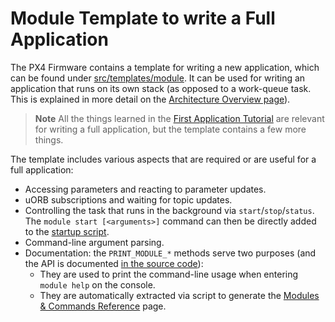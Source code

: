 # Module Template to write a Full Application

The PX4 Firmware contains a template for writing a new application, which can be
found under
[src/templates/module](https://github.com/PX4/Firmware/tree/master/src/templates/module).
It can be used for writing an application that runs on its own
stack (as opposed to a work-queue task. This is explained in more detail on
the [Architecture Overview page](../concept/architecture.md#runtime-environment)).

> **Note** All the things learned in the [First Application
> Tutorial](tutorial_hello_sky.md) are relevant for writing a full application,
> but the template contains a few more things.

The template includes various aspects that are required or are useful for a full
application:

- Accessing parameters and reacting to parameter updates.
- uORB subscriptions and waiting for topic updates.
- Controlling the task that runs in the background via `start`/`stop`/`status`.
  The `module start [<arguments>]` command can then be directly added to the
  [startup script](../advanced/system_startup.md).
- Command-line argument parsing.
- Documentation: the `PRINT_MODULE_*` methods serve two purposes (and the API is
  documented [in the source code](https://github.com/PX4/Firmware/blob/master/src/platforms/px4_module.h#L387)):
  - They are used to print the command-line usage when entering `module help` on the console.
  - They are automatically extracted via script to generate the
[Modules & Commands Reference](../middleware/modules_main.md) page.


